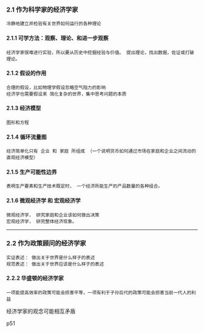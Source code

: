 
### 2.1 作为科学家的经济学家

    冷静地建立并检验有关世界如何运行的各种理论

#### 2.1.1 可学方法：观察、理论、和进一步观察

    经济学家很难进行实验，所以要从历史中挖掘经验与价值。 提出理论，找出数据，佐证或打破理论。

#### 2.1.2 假设的作用

    合理的假设，比如物理学假设忽略空气阻力的影响
    经济学也需要假设来 简化复杂的世界，集中思考问题的本质

#### 2.1.3 经济模型
    
    图形和方程

#### 2.1.4 循环流量图
    
    经济简单化只有 企业 和 家庭 所组成 （一个说明货币如何通过市场在家庭和企业之间流动的直观经济模型）

#### 2.1.5 生产可能性边界

    表明生产要素和生产技术既定时， 一个经济所能生产的产品数量的各种组合。

#### 2.1.6 微观经济学 和 宏观经济学
    微观经济学， 研究家庭和企业该如何做出决策
    宏观经济学， 研究整体经济现象。


----------

### 2.2 作为政策顾问的经济学家

    实证表述： 做出关于世界是什么样子的表述
    规范表述： 做出关于世界应该是什么样子的表述

#### 2.2.2 华盛顿的经济学家
    一项能提高效率的政策可能会损害平等，一项有利于子孙后代的政策可能会损害当前一代人的利益

经济学家的观念可能相互矛盾

p51
